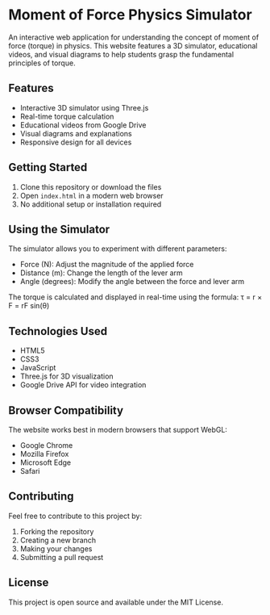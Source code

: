 # Moment of Force Physics Simulator

An interactive web application for understanding the concept of moment of force (torque) in physics. This website features a 3D simulator, educational videos, and visual diagrams to help students grasp the fundamental principles of torque.

## Features

- Interactive 3D simulator using Three.js
- Real-time torque calculation
- Educational videos from Google Drive
- Visual diagrams and explanations
- Responsive design for all devices

## Getting Started

1. Clone this repository or download the files
2. Open `index.html` in a modern web browser
3. No additional setup or installation required

## Using the Simulator

The simulator allows you to experiment with different parameters:

- Force (N): Adjust the magnitude of the applied force
- Distance (m): Change the length of the lever arm
- Angle (degrees): Modify the angle between the force and lever arm

The torque is calculated and displayed in real-time using the formula:
τ = r × F = rF sin(θ)

## Technologies Used

- HTML5
- CSS3
- JavaScript
- Three.js for 3D visualization
- Google Drive API for video integration

## Browser Compatibility

The website works best in modern browsers that support WebGL:
- Google Chrome
- Mozilla Firefox
- Microsoft Edge
- Safari

## Contributing

Feel free to contribute to this project by:
1. Forking the repository
2. Creating a new branch
3. Making your changes
4. Submitting a pull request

## License

This project is open source and available under the MIT License. 